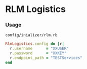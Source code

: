 # RLM Logistics

### Usage

`config/inializer/rlm.rb`

```ruby
RlmLogistics.config do |r|
  r.username      = "XXUSER"
  r.password      = "XXKEY"
  r.endpoint_path = "TESTServices"
end
```
